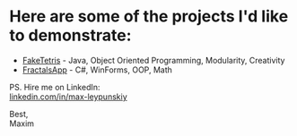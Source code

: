 # Here are some of the projects I'd like to demonstrate:
- [FakeTetris](./JavaNotATetris-main/README.md) - Java, Object Oriented Programming, Modularity, Creativity
- [FractalsApp](./FractalsApp/README.md) - C#, WinForms, OOP, Math

PS. Hire me on LinkedIn: <br> 
[linkedin.com/in/max-leypunskiy](https://www.linkedin.com/in/max-leypunskiy/)

Best, <br>
Maxim
